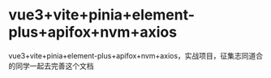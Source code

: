 # vue3+vite+pinia+element-plus+apifox+nvm+axios
vue3+vite+pinia+element-plus+apifox+nvm+axios，实战项目，征集志同道合的同学一起去完善这个文档
